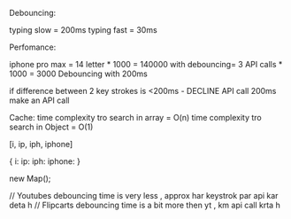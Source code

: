 Debouncing:

typing slow = 200ms typing fast = 30ms

Perfomance:

iphone pro max = 14 letter * 1000 = 140000
with debouncing= 3 API calls * 1000 = 3000
Debouncing with 200ms

if difference between 2 key strokes is <200ms - DECLINE API call
200ms make an API call

Cache: time complexity tro search in array = O(n) time complexity tro search in Object = O(1)

[i, ip, iph, iphone]

{ i: ip: iph: iphone: }

new Map();

// Youtubes debouncing time is very less , approx har keystrok par api kar deta h
// Flipcarts debouncing time is a bit more then yt ,  km api call krta h  